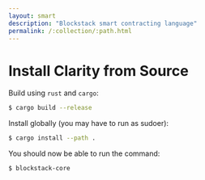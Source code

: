 ```yaml
---
layout: smart
description: "Blockstack smart contracting language"
permalink: /:collection/:path.html
---
```


# Install Clarity from Source

Build using `rust` and `cargo`:

```bash
$ cargo build --release
```

Install globally (you may have to run as sudoer):

```bash
$ cargo install --path .
```

You should now be able to run the command:

```bash
$ blockstack-core
```
